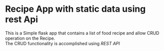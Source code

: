 # Recipe App with static data using rest Api

This is a Simple flask app that contains a list of food recipe and allow CRUD operation on the Recipe. <br>
The CRUD functionality is accomplished using *REST API*
